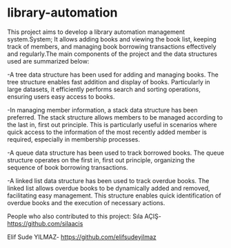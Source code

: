 # library-automation
This project aims to develop a library automation management system.System; It allows adding books and viewing the book list, keeping track of members, and managing book borrowing transactions effectively and regularly.The main components of the project and the data structures used are summarized below:

-A tree data structure has been used for adding and managing books. The tree structure enables fast addition and display of books. Particularly in large datasets, it efficiently performs search and sorting operations, ensuring users easy access to books.

-In managing member information, a stack data structure has been preferred. The stack structure allows members to be managed according to the last in, first out principle. This is particularly useful in scenarios where quick access to the information of the most recently added member is required, especially in membership processes.

-A queue data structure has been used to track borrowed books. The queue structure operates on the first in, first out principle, organizing the sequence of book borrowing transactions.

-A linked list data structure has been used to track overdue books. The linked list allows overdue books to be dynamically added and removed, facilitating easy management. This structure enables quick identification of overdue books and the execution of necessary actions.

People who also contributed to this project:
Sıla AÇIŞ- https://github.com/silaacis

Elif Sude YILMAZ- https://github.com/elifsudeyilmaz
